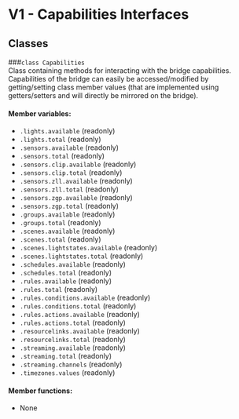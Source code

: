 # V1 - Capabilities Interfaces
## Classes
###`class Capabilities`  
  Class containing methods for interacting with the bridge capabilities. Capabilities of the bridge can easily be accessed/modified by getting/setting class member values (that are implemented using getters/setters and will directly be mirrored on the bridge).
#### Member variables:
- `.lights.available` (readonly)
- `.lights.total` (readonly)
- `.sensors.available` (readonly)
- `.sensors.total` (readonly)
- `.sensors.clip.available` (readonly)
- `.sensors.clip.total` (readonly)
- `.sensors.zll.available` (readonly)
- `.sensors.zll.total` (readonly)
- `.sensors.zgp.available` (readonly)
- `.sensors.zgp.total` (readonly)
- `.groups.available` (readonly)
- `.groups.total` (readonly)
- `.scenes.available` (readonly)
- `.scenes.total` (readonly)
- `.scenes.lightstates.available` (readonly)
- `.scenes.lightstates.total` (readonly)
- `.schedules.available` (readonly)
- `.schedules.total` (readonly)
- `.rules.available` (readonly)
- `.rules.total` (readonly)
- `.rules.conditions.available` (readonly)
- `.rules.conditions.total` (readonly)
- `.rules.actions.available` (readonly)
- `.rules.actions.total` (readonly)
- `.resourcelinks.available` (readonly)
- `.resourcelinks.total` (readonly)
- `.streaming.available` (readonly)
- `.streaming.total` (readonly)
- `.streaming.channels` (readonly)
- `.timezones.values` (readonly)
#### Member functions:
- None
